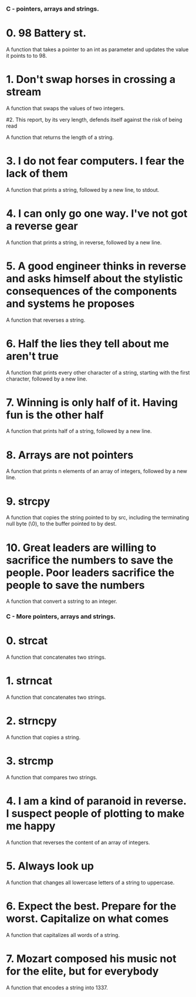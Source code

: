### C - pointers, arrays and strings.

# 0. 98 Battery st.

A function that takes a pointer to an int as parameter and updates the value it points to to 98.

# 1. Don't swap horses in crossing a stream

A function that swaps the values of two integers.

#2. This report, by its very length, defends itself against the risk of being read

A function that returns the length of a string.

# 3. I do not fear computers. I fear the lack of them

A function that prints a string, followed by a new line, to stdout.

# 4. I can only go one way. I've not got a reverse gear

A function that prints a string, in reverse, followed by a new line.

# 5. A good engineer thinks in reverse and asks himself about the stylistic consequences of the components and systems he proposes

A function that reverses a string.

# 6. Half the lies they tell about me aren't true

A function that prints every other character of a string, starting with the first character, followed by a new line.

# 7. Winning is only half of it. Having fun is the other half

A function that prints half of a string, followed by a new line.

# 8. Arrays are not pointers

A function that prints n elements of an array of integers, followed by a new line.

# 9. strcpy

A function that copies the string pointed to by src, including the terminating null byte (\0), to the buffer pointed to by dest.

# 10. Great leaders are willing to sacrifice the numbers to save the people. Poor leaders sacrifice the people to save the numbers

A function that convert a sstring to an integer.

### C - More pointers, arrays and strings.

# 0. strcat

A function that concatenates two strings.

# 1. strncat

A function that concatenates two strings.

# 2. strncpy

A function that copies a string.

# 3. strcmp

A function that compares two strings.

# 4. I am a kind of paranoid in reverse. I suspect people of plotting to make me happy

A function that reverses the content of an array of integers.

# 5. Always look up

A function that changes all lowercase letters of a string to uppercase.

# 6. Expect the best. Prepare for the worst. Capitalize on what comes

A function that capitalizes all words of a string.

# 7. Mozart composed his music not for the elite, but for everybody

A function that encodes a string into 1337.

